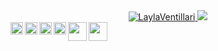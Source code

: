 

 <div align="center">
  
  <a href="https://github.com/LaylaVentillari">
    <img src="https://github-readme-stats.vercel.app/api?username=LaylaVentillari&show_icons=true&theme=aurat" alt="LaylaVentillari" />  
    <img src="https://github-readme-stats.vercel.app/api/top-langs/?username=LaylaVentillari&layout=compact&langs_count=7&theme=aura"/>
</div>
<div>
<img align="left" height="20" src="https://raw.githubusercontent.com/jakeliny/jakeliny/master/images/javascript.png">
<img align="left" height="20" src="https://raw.githubusercontent.com/jakeliny/jakeliny/master/images/typescript.png">
<img align="left" height="20" src="https://raw.githubusercontent.com/jakeliny/jakeliny/master/images/nodejs.png">
<img align="left" height="20" src="https://raw.githubusercontent.com/jakeliny/jakeliny/master/images/react.png">
<img align="left" height="30" src="https://raw.githubusercontent.com/jakeliny/jakeliny/master/images/python.png">
<img height="30" src="https://raw.githubusercontent.com/jakeliny/jakeliny/master/images/linux.png">
</div>
</div>
  

 

  

  

                                                                                                                                                                                                   
